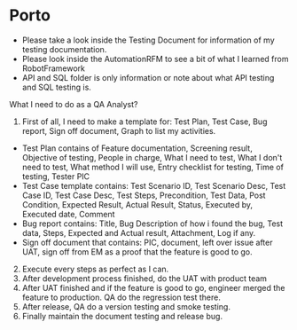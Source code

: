 # Porto

- Please take a look inside the Testing Document for information of my testing documentation.
- Please look inside the AutomationRFM to see a bit of what I learned from RobotFramework 
- API and SQL folder is only information or note about what API testing and SQL testing is. 

What I need to do as a QA Analyst?

1. First of all, I need to make a template for: Test Plan, Test Case, Bug report, Sign off document, Graph to list my activities.
- Test Plan contains of Feature documentation, Screening result, Objective of testing, People in charge, What I need to test, What I don't need to test, What method I will use, Entry checklist for testing, Time of testing, Tester PIC
- Test Case template contains: Test Scenario ID, Test Scenario Desc, Test Case ID, Test Case Desc, Test Steps, Precondition, Test Data, Post Condition, Expected Result, Actual Result, Status, Executed by, Executed date, Comment
- Bug report contains: Title, Bug Description of how i found the bug, Test data, Steps, Expected and Actual result, Attachment, Log if any.
- Sign off document that contains: PIC, document, left over issue after UAT, sign off from EM as a proof that the feature is good to go.

2. Execute every steps as perfect as I can. 
3. After development process finished, do the UAT with product team
4. After UAT finished and if the feature is good to go, engineer merged the feature to production. QA do the regression test there.
5. After release, QA do a version testing and smoke testing. 
6. Finally maintain the document testing and release bug. 
